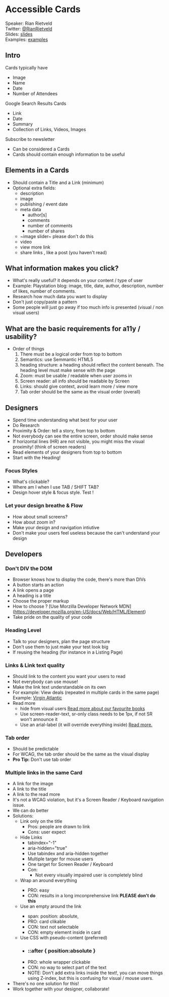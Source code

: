 # Accessible Cards
Speaker: Rian Rietveld  
Twitter: [@RianRietveld](https://twitter.com/RianRietveld)  
Slides: [slides](http://lvl.li/a11yto-2020)  
Examples: [examples](https://a11y-collective.github.io/talks/cards/index.html)

## Intro
Cards typically have
- Image
- Name
- Date
- Number of Attendees

Google Search Results Cards
- Link 
- Date
- Summary
- Collection of Links, Videos, Images

Subscribe to newsletter
- Can be considered a Cards
- Cards should contain enough information to be useful

## Elements in a Cards
- Should contain a Title and a Link (minimum)
- Optional extra fields: 
    - description
    - image
    - publishing / event date
    - meta data
        - author[s]
        - comments
        - number of comments
        - number of shares
    - ~image slider~ please don't do this
    - video
    - view more link
    - share links , like a post (you haven't read)

## What information makes you click? 
- What's really useful? it depends on your content / type of user
- Example: Playstation blog: image, title, date, author, description, number of likes, number of comments.
- Research how much data you want to display
- Don't just copy/paste a pattern
- Some people will just go away if too much info is presented (visual / non visual users)

## What are the basic requirements for a11y / usability?
- Order of things
    1. There must be a logical order from top to bottom
    2. Semantics: use Semmantic HTML5
    3. heading structure: a heading should reflect the content beneath. The heading level must make sense with the page 
    4. Zoom: must be usable / readable when user zooms in
    5. Screen reader: all info should be readable by Screen
    6. Links: should give context, avoid learn more / view more
    7. Tab order should be the same as the visual order (overall)

## Designers
- Spend time understanding what best for your user
- Do Research
- Proximity & Order: tell a story, from top to bottom
- Not everybody can see the entire screen, order should make sense
- If horizontal lines (HR) are not visible, you might miss the visual proximity! (think of screen readers)
- Read elements of your designers from top to bottom
- Start with the Heading!

### Focus Styles
- What's clickable? 
- Where am I when I use TAB / SHIFT TAB?
- Design hover style & focus style. Test !

### Let your design breathe & Flow
- How about small screens?
- How about zoom in?
- Make your design and navigation intiutive
- Don't make your users feel useless because the can't understand your design


## Developers
### Don't DIV the DOM
- Browser knows how to display the code, there's more than DIVs
- A button starts an action
- A link opens a page
- A heading is a title
- Choose the proper markup
- How to choose ?  [Use Morzilla Developer Network MDN] (https://developer.mozilla.org/en-US/docs/Web/HTML/Element)
- Take pride on the quality of your code

### Heading Level
- Talk to your designers, plan the page structure
- Don't use them to just make your test look big
- If reusing the heading (for instance in a Listing Page)

### Links & Link text quality
- Should link to the content you want your users to read
- Not everybody can use mouse!
- Make the link text understandable on its own
- For example: View deals (repeated in multiple cards in the same page) Example: [Virgin Atlantic](https://www.virginatlantic.com/)
- Read more
    - hide from visual users <a href="#">Read more <span class="sr-only"> about our favourite books</span></a>
    - Use screen-reader-text, sr-only class needs to be 1px, if not SR won't announce it
    - Use an arial-label (it will override everything inside) <a href="url" arial-label="Read more about our favourite books">Read more.</a>

### Tab order
- Should be predictable
- For WCAG, the tab order should be the same as the visual display
- **Pro Tip:** Don't use tab order


### Multiple links in the same Card
- A link for the image
- A link to the title
- A link to the read more
- It's not a WCAG violation, but it's a Screen Reader / Keyboard navigation issue.
- We can do better
- Solutions:
    - Link only on the title
        - Pros: people are drawn to link
        - Cons: user expect 
    - Hide Links 
        - tabindex="-1"
        - aria-hidden="true"
        - Use tabindex and aria-hidden together
        - Multiple targer for mouse users
        - One target for Screen Reader / Keyboard
        - Con: 
            - Not every visually impaired user is completely blind
    - Wrap an <a> around everything
        - PRO: easy
        - CON: results in a long imconprehensive link **PLEASE don't do this**
    - Use an empty <span> around the link
        - span: position: absolute, 
        - PRO: card clikable
        - CON: text not selectable
        - CON: empty element inside in card
    - Use CSS with pseudo-content (preferred)
        - <h3><a>::after { position:absolute }
        - PRO: whole wrapper clickable
        - CON: no way to select part of the text
        - NOTE: Don't add extra links inside the text!, you can move things using Z-index, but this is confusing for visual / mouse users.
- There's no one solution for this!
- Work together with your designer, collaborate!

